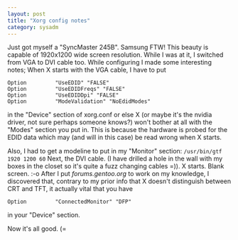```yaml
---
layout: post
title: "Xorg config notes"
category: sysadm
---
```


Just got myself a "SyncMaster 245B". Samsung FTW! This beauty is
capable of 1920x1200 wide screen resolution. While I was at it, I
switched from VGA to DVI cable too. While configuring I made some
interesting notes; When X starts with the VGA cable, I have to put

    Option         "UseEDID" "FALSE"
    Option         "UseEDIDFreqs" "FALSE"
    Option         "UseEDIDDpi" "FALSE"
    Option         "ModeValidation" "NoEdidModes"


in the "Device" section of xorg.conf or else X (or maybe it's the
nvidia driver, not sure perhaps someone knows?) won't bother at all
with the "Modes" section you put in. This is because the hardware is
probed for the EDID data which may (and will in this case) be read
wrong when X starts.

Also, I had to get a modeline to put in my "Monitor" section:
``/usr/bin/gtf 1920 1200 60`` Next, the DVI cable. (I have drilled a
hole in the wall with my boxes in the closet so it's quite a fuzz
changing cables =)). X starts. Blank screen. :-o After I put
<cite>forums.gentoo.org</cite> to work on my knowledge, I discovered
that, contrary to my prior info that X doesn't distinguish between CRT
and TFT, it actually vital that you have

    Option         "ConnectedMonitor" "DFP"

in your "Device" section. 

Now it's all good. (=
